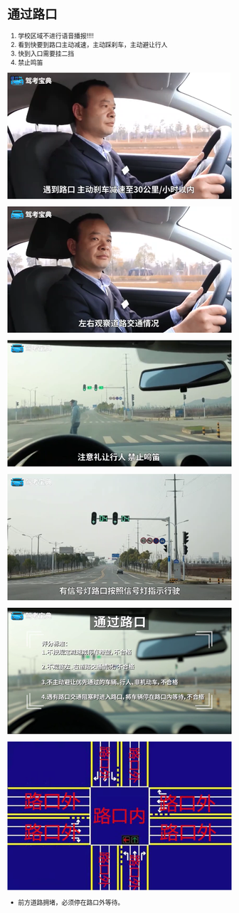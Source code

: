 # 通过路口



1. 学校区域不进行语音播报!!!!
2. 看到快要到路口主动减速，主动踩刹车，主动避让行人
3. 快到入口需要挂二挡
4. 禁止鸣笛


![1545210556158.png](image/1545210556158.png)

![1545210559620.png](image/1545210559620.png)

![1545210565446.png](image/1545210565446.png)

![1545210575142.png](image/1545210575142.png)

![1545210647909.png](image/1545210647909.png)

![1545207039703.png](image/1545207039703.png)

* 前方道路拥堵，必须停在路口外等待。

